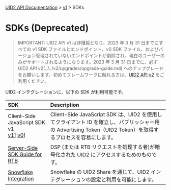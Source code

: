 [UID2 API Documentation](../../README.md) > [v1](../README.md) > SDKs

# SDKs (Deprecated)

> IMPORTANT: UID2 API v1 は非推奨となり、2023 年 3 月 31 日までにすべての v1 SDK ファイルとエンドポイント、v0 SDK ファイル、およびバージョン管理されていないエンドポイントが削除され、現在のユーザーのみがサポートされるようになります。2023 年 3 月 31 日までに、必ず UID2 API v2(../../v2/upgrades/upgrade-guide.md) へのアップグレードをお願いします。初めてフレームワークに触れる方は、[UID2 API v2](../../v2/README.md) をご利用ください。

UID2 インテグレーションに、以下の SDK が利用可能です。

| SDK                                                                                                       | Description                                                                                                                                                  |
| :-------------------------------------------------------------------------------------------------------- | :----------------------------------------------------------------------------------------------------------------------------------------------------------- |
| Client-Side JavaScript SDK v1<br/>[v1](./client-side-identity-v1.md)] [v0](./client-side-identity-v0.md)] | Client-Side JavaScript SDK は、UID2 を使用してクライアント ID を確立し、パブリッシャー用の Advertising Token（UID2 Token）を取得するプロセスを容易にします。 |
| [Server-Side SDK Guide for RTB](./dsp-client-v1-overview.md)                                              | DSP (または RTB リクエストを処理する者)が暗号化された UID2 にアクセスするためのものです。                                                                    |
| [Snowflake Integration](./snowflake_integration.md)                                                       | Snowflake の UID2 Share を通じて、UID2 インテグレーションの設定と利用を可能にします。                                                                        |

